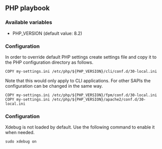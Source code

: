 ## PHP playbook

### Available variables

- PHP_VERSION (default value: 8.2)

### Configuration

In order to override default PHP settings create settings file and copy it to the PHP configuration directory as follows.
```
COPY my-settings.ini /etc/php/${PHP_VERSION}/cli/conf.d/30-local.ini
```

Note that this would only apply to CLI applications. For other SAPIs the configuration can be changed in the same way.
```
COPY my-settings.ini /etc/php/${PHP_VERSION}/fpm/conf.d/30-local.ini
COPY my-settings.ini /etc/php/${PHP_VERSION}/apache2/conf.d/30-local.ini
```

### Configuration
Xdebug is not loaded by default. Use the following command to enable it when needed.
```
sudo xdebug on
```
